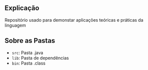 ## Explicação

Repositório usado para demonstar aplicações teóricas e práticas da linguagem

## Sobre as Pastas

- `src`: Pasta .java
- `lib`: Pasta de dependências
- `bin`: Pasta .class